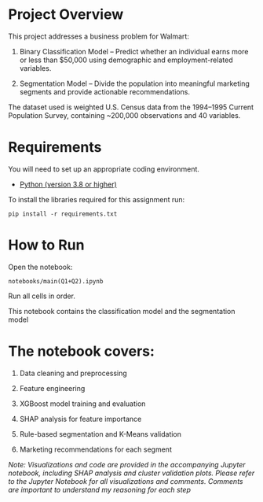 # Project Overview

This project addresses a business problem for Walmart:

   1. Binary Classification Model – Predict whether an individual earns more or less than $50,000 using demographic and employment-related variables.

   2. Segmentation Model – Divide the population into meaningful marketing segments and provide actionable recommendations.

The dataset used is weighted U.S. Census data from the 1994–1995 Current Population Survey, containing ~200,000 observations and 40 variables.

# Requirements 

You will need to set up an appropriate coding environment.

* [Python (version 3.8 or higher)](https://www.python.org/downloads/)

To install the libraries required for this assignment run:

    pip install -r requirements.txt

# How to Run

Open the notebook:

    notebooks/main(Q1+Q2).ipynb


Run all cells in order.

This notebook contains the classification model and the segmentation model

# The notebook covers:

 1. Data cleaning and preprocessing

 2. Feature engineering

 3. XGBoost model training and evaluation

 4. SHAP analysis for feature importance

 5. Rule-based segmentation and K-Means validation

 6. Marketing recommendations for each segment

_Note: Visualizations and code are provided in the accompanying Jupyter notebook, including SHAP analysis and cluster validation plots. Please refer to the Jupyter Notebook for all visualizations and comments. Comments are important to understand my reasoning for each step_ 